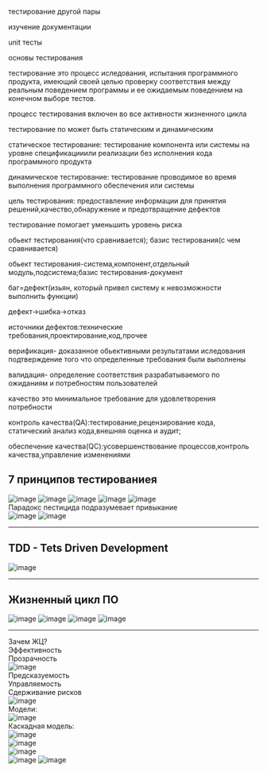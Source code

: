 тестирование другой пары

изучение документации

unit тесты


основы тестирования

тестирование это процесс иследования, испытания программного продукта, имеющий своей целью проверку соответствия между реальным поведением программы и ее ожидаемым поведением на конечном выборе тестов.

процесс тестирования включен во все активности жизненного цикла

тестирование по может быть статическим и динамическим

статическое тестирование: тестирование компонента или системы на уровне спецификацииили реализации без исполнения кода программного продукта

динамическое тестирование: тестирование проводимое во время выполнения программного обеспечения или системы

цель тестирования: предоставление информации для принятия решений,качество,обнаружение и предотвращение дефектов

тестирование помогает уменьшить уровень риска

обьект тестирования(что сравнивается); базис тестирования(с чем сравнивается)

обьект тестирования-система,компонент,отдельный модуль,подсистема;базис тестирования-документ

баг=дефект(изьян, который привел систему к невозможности выполнить функции)

дефект->шибка->отказ

источники дефектов:технические требования,проектирование,код,прочее

верификация- доказанное обьективными результатами иследования подтверждение того что определенные требования были выполнены

валидация- определение соответствия разрабатываемого по ожиданиям и потребностям пользователей

качество это минимальное требование для удовлетворения потребности

контроль качества(QA):тестирование,рецензирование кода, статический анализ кода,внешняя оценка и аудит;

обеспечение качества(QC):усовершенствование процессов,контроль качества,управление изменениями

7 принципов тестированиея
---
![image](https://user-images.githubusercontent.com/97594290/192241616-b13f82ad-0b5b-41b1-8a49-a8525cf1d8b4.png)
![image](https://user-images.githubusercontent.com/97594290/192242110-c7739e1f-d796-4c15-8ea6-e8055522c741.png)
![image](https://user-images.githubusercontent.com/97594290/192243044-9011e078-244b-4431-8c49-6cc85086b8f5.png)
![image](https://user-images.githubusercontent.com/97594290/192243262-1266c87d-7efc-410f-803f-a09c6dfb180b.png)
![image](https://user-images.githubusercontent.com/97594290/192243465-2566bf23-e143-4d44-b0f2-5691d9c06a30.png)</br>
Парадокс пестицида подразумевает привыкание</br>
![image](https://user-images.githubusercontent.com/97594290/192244012-0dce09f3-b4c7-47dc-b81f-e3cf9a035eb4.png)
![image](https://user-images.githubusercontent.com/97594290/192244525-153a855e-b5b2-46a9-88e0-496ef65bf398.png)

---
TDD - Tets Driven Development
---
![image](https://user-images.githubusercontent.com/97594290/192245064-57ec2df4-7426-49fc-901a-74575c598b2e.png)

---
Жизненный цикл ПО
---
![image](https://user-images.githubusercontent.com/97594290/192246309-0bd316b1-ec51-418c-9e77-66893b8e0360.png)
![image](https://user-images.githubusercontent.com/97594290/192245867-015912c5-0581-4c8a-beb3-9f4304758d57.png)
![image](https://user-images.githubusercontent.com/97594290/192246372-3c74848b-4537-4ba1-a6cf-882185571045.png)
![image](https://user-images.githubusercontent.com/97594290/192248324-e605a1e5-2740-484b-a766-cd384a5d1d87.png)

---

Зачем ЖЦ?</br>
Эффективность</br>
Прозрачность</br>
![image](https://user-images.githubusercontent.com/97594290/192249347-1a7ed7ca-aaad-438f-9e20-5ba3deeab2d4.png)</br>
Предсказуемость</br>
Управляемость</br>
Сдерживание рисков</br>
![image](https://user-images.githubusercontent.com/97594290/192249883-c8e718af-b80b-4a53-9caf-1e38b755aa0b.png)</br>
Модели:</br>
![image](https://user-images.githubusercontent.com/97594290/192250410-b1052f0b-16e9-4f32-9149-01575de5c5b9.png)</br>
Каскадная модель:</br>
![image](https://user-images.githubusercontent.com/97594290/192250456-79a6f8ba-134d-41df-9c22-65d7e1e395f9.png)</br>
![image](https://user-images.githubusercontent.com/97594290/192250603-124d60b0-f6e2-4d8d-ba85-219f9b23bb42.png)</br>
![image](https://user-images.githubusercontent.com/97594290/192250695-b9c12670-e6f1-4732-9b91-f63a5349db04.png)</br>
![image](https://user-images.githubusercontent.com/97594290/192250952-ef4b5fa6-c7ea-4e0f-bc96-ee50ce2f08f2.png)
![image](https://user-images.githubusercontent.com/97594290/192251366-f7098e7b-3112-4f57-ac97-7014b202c66c.png)

